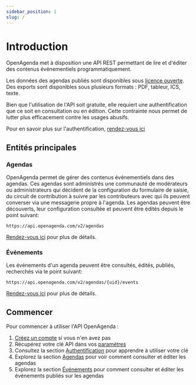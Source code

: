 ```yaml
---
sidebar_position: 1
slug: /
---
```


# Introduction

OpenAgenda met à disposition une API REST permettant de lire et d'éditer des contenus événementiels programmatiquement.

Les données des agendas publiés sont disponibles sous [licence ouverte](http://www.data.gouv.fr/fr/faq/). Des exports sont disponibles sous plusieurs formats : PDF, tableur, ICS, texte.

Bien que l'utilisation de l'API soit gratuite, elle requiert une authentification que ce soit en consultation ou en édition. Cette contrainte nous permet de lutter plus efficacement contre les usages abusifs.

Pour en savoir plus sur l'authentification, [rendez-vous ici](/authentification)

## Entités principales

### Agendas

OpenAgenda permet de gérer des contenus événementiels dans des agendas. Ces agendas sont administrés une communauté de modérateurs ou administrateurs qui décident de la configuration du formulaire de saisie, du circuit de contribution à suivre par les contributeurs avec qui ils peuvent converser via une messagerie propre à l'agenda. Les agendas peuvent être découverts, leur configuration consultée et peuvent être édités depuis le point suivant: 

```
https://api.openagenda.com/v2/agendas
```

[Rendez-vous ici](/agendas/intro) pour plus de détails.

### Événements

Les événements d'un agenda peuvent être consultés, édités, publiés, recherchés via le point suivant:

```
https://api.openagenda.com/v2/agendas/{uid}/events
```

[Rendez-vous ici](/events/intro) pour plus de détails.

## Commencer

Pour commencer à utiliser l'API OpenAgenda :

1. [Créez un compte](https://openagenda.com/signup) si vous n'en avez pas
2. Récupérez votre clé API dans vos [paramètres](https://openagenda.com/settings/apiKey)
3. Consultez la section [Authentification](/authentification) pour apprendre à utiliser votre clé
4. Explorez la section [Agendas](/agendas/intro) pour voir comment consulter et éditer les agendas
5. Explorez la section [Événements](/events/intro) pour comment consulter et éditer les événements publiés sur les agendas

